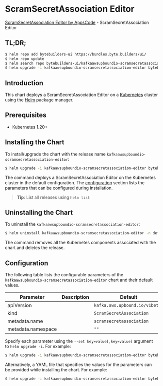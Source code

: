 # ScramSecretAssociation Editor

[ScramSecretAssociation Editor by AppsCode](https://byte.builders) - ScramSecretAssociation Editor

## TL;DR;

```bash
$ helm repo add bytebuilders-ui https://bundles.byte.builders/ui/
$ helm repo update
$ helm search repo bytebuilders-ui/kafkaawsupboundio-scramsecretassociation-editor --version=v0.4.18
$ helm upgrade -i kafkaawsupboundio-scramsecretassociation-editor bytebuilders-ui/kafkaawsupboundio-scramsecretassociation-editor -n default --create-namespace --version=v0.4.18
```

## Introduction

This chart deploys a ScramSecretAssociation Editor on a [Kubernetes](http://kubernetes.io) cluster using the [Helm](https://helm.sh) package manager.

## Prerequisites

- Kubernetes 1.20+

## Installing the Chart

To install/upgrade the chart with the release name `kafkaawsupboundio-scramsecretassociation-editor`:

```bash
$ helm upgrade -i kafkaawsupboundio-scramsecretassociation-editor bytebuilders-ui/kafkaawsupboundio-scramsecretassociation-editor -n default --create-namespace --version=v0.4.18
```

The command deploys a ScramSecretAssociation Editor on the Kubernetes cluster in the default configuration. The [configuration](#configuration) section lists the parameters that can be configured during installation.

> **Tip**: List all releases using `helm list`

## Uninstalling the Chart

To uninstall the `kafkaawsupboundio-scramsecretassociation-editor`:

```bash
$ helm uninstall kafkaawsupboundio-scramsecretassociation-editor -n default
```

The command removes all the Kubernetes components associated with the chart and deletes the release.

## Configuration

The following table lists the configurable parameters of the `kafkaawsupboundio-scramsecretassociation-editor` chart and their default values.

|     Parameter      | Description |                  Default                  |
|--------------------|-------------|-------------------------------------------|
| apiVersion         |             | <code>kafka.aws.upbound.io/v1beta1</code> |
| kind               |             | <code>ScramSecretAssociation</code>       |
| metadata.name      |             | <code>scramsecretassociation</code>       |
| metadata.namespace |             | <code>""</code>                           |


Specify each parameter using the `--set key=value[,key=value]` argument to `helm upgrade -i`. For example:

```bash
$ helm upgrade -i kafkaawsupboundio-scramsecretassociation-editor bytebuilders-ui/kafkaawsupboundio-scramsecretassociation-editor -n default --create-namespace --version=v0.4.18 --set apiVersion=kafka.aws.upbound.io/v1beta1
```

Alternatively, a YAML file that specifies the values for the parameters can be provided while
installing the chart. For example:

```bash
$ helm upgrade -i kafkaawsupboundio-scramsecretassociation-editor bytebuilders-ui/kafkaawsupboundio-scramsecretassociation-editor -n default --create-namespace --version=v0.4.18 --values values.yaml
```
